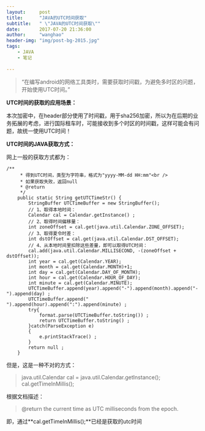 ```yaml
---
layout:     post
title:      "JAVA的UTC时间获取"
subtitle:   " \"JAVA的UTC时间获取\""
date:       2017-07-20 21:36:00
author:     "wanghao"
header-img: "img/post-bg-2015.jpg"
tags:
    - JAVA
    - 笔记
    
---
```


> “在编写android的网络工具类时，需要获取时间戳，为避免多时区的问题，开始使用UTC时间。”



**UTC时间的获取的应用场景：**

本次加密中，在header部分使用了时间戳，用于sha256加密，所以为在后期的业务拓展的考虑，进行国际租车时，可能接收到多个时区的时间戳，这样可能会有问题，故统一使用UTC时间！

**UTC时间的JAVA获取方式：**

网上一般的获取方式都为：
```
/** 
     * 得到UTC时间，类型为字符串，格式为"yyyy-MM-dd HH:mm"<br /> 
     * 如果获取失败，返回null 
     * @return 
     */  
    public static String getUTCTimeStr() {  
        StringBuffer UTCTimeBuffer = new StringBuffer();  
        // 1、取得本地时间：  
        Calendar cal = Calendar.getInstance() ;  
        // 2、取得时间偏移量：  
        int zoneOffset = cal.get(java.util.Calendar.ZONE_OFFSET);  
        // 3、取得夏令时差：  
        int dstOffset = cal.get(java.util.Calendar.DST_OFFSET);  
        // 4、从本地时间里扣除这些差量，即可以取得UTC时间：  
        cal.add(java.util.Calendar.MILLISECOND, -(zoneOffset + dstOffset));  
        int year = cal.get(Calendar.YEAR);  
        int month = cal.get(Calendar.MONTH)+1;  
        int day = cal.get(Calendar.DAY_OF_MONTH);  
        int hour = cal.get(Calendar.HOUR_OF_DAY);  
        int minute = cal.get(Calendar.MINUTE);   
        UTCTimeBuffer.append(year).append("-").append(month).append("-").append(day) ;  
        UTCTimeBuffer.append(" ").append(hour).append(":").append(minute) ;  
        try{  
            format.parse(UTCTimeBuffer.toString()) ;  
            return UTCTimeBuffer.toString() ;  
        }catch(ParseException e)  
        {  
            e.printStackTrace() ;  
        }  
        return null ;  
    }  
```
但是，这是一种不对的方式：
>java.util.Calendar cal = java.util.Calendar.getInstance();
cal.getTimeInMillis();

根据文档描述：
>@return the current time as UTC milliseconds from the epoch.

即，通过**cal.getTimeInMillis();**已经是获取的utc时间